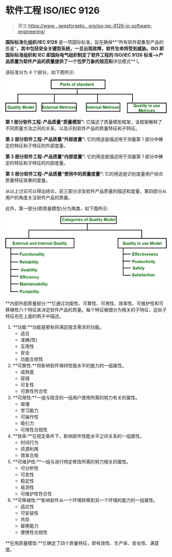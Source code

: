 # 软件工程 ISO/IEC 9126

> 原文:[https://www . geesforgeks . org/iso-iec-9126-in-software-engineering/](https://www.geeksforgeeks.org/iso-iec-9126-in-software-engineering/)

**国际标准化组织/IEC 9126** 是一项国际标准，旨在确保**“所有软件密集型产品的质量”**，其中包括安全关键型系统，一旦出现故障，软件生命将受到威胁。ISO 即国际标准组织和 IEC 即国际电气组织制定了软件工程的 ISO/IEC 9126 标准–>**产品质量**为软件产品的质量提供了一个包罗万象的规范和**评估模式** l。

该标准分为 4 个部分，如下图所示:

![](img/e414b1f3445d83619da7c76060834912.png)

**第 1 部分软件工程-产品质量“质量模型”:**
它描述了质量模型框架，该框架解释了不同质量方法之间的关系，以及识别软件产品的质量特征和子特征。

**第 2 部分软件工程-产品质量“外部度量”:**
它的用途是描述用于测量第 1 部分中确定的特征和子特征的外部度量。

**第 3 部分软件工程-产品质量“内部度量”:**
它的用途是描述用于测量第 1 部分中确定的特征和子特征的内部度量。

**第 3 部分软件工程-产品质量“使用中的质量度量”:**
它的用途是识别度量用户综合质量特征效果的度量。

从以上讨论可以得出结论，前三部分涉及软件产品质量的描述和度量，第四部分从用户的角度关注软件产品的质量。

此外，第一部分(即质量模型)分为两类，如下图所示:

![](img/40a3e77d73f5f39938d66a5b23120799.png)

**内部外部质量部分:**它通过功能性、可靠性、可用性、效率性、可维护性和可移植性六个特征来决定软件产品的质量。每个特征被细分为相关的子特征，这些子特征也在上面的例子中描述。

1.  **功能:**功能是那些将满足隐含需求的功能。
    *   适合
    *   准确(性)
    *   互用性
    *   安全
    *   功能合规性
2.  **可靠性:**将影响软件保持性能水平的能力的一组属性。
    *   成熟度
    *   容错
    *   可复性
    *   可靠性符合性
3.  **可用性:**一组与隐含的一组用户使用所需的努力有关的属性。
    *   易懂
    *   学习能力
    *   可操作性
    *   吸引力
    *   可用性合规性
4.  **效率:**在规定条件下，影响软件性能水平之间关系的一组属性。
    *   时间行为
    *   资源利用
    *   效率合规
5.  **可维护性:**一组与进行特定修改所需的努力相关的属性。
    *   可分析性
    *   可变性
    *   稳定性
    *   易测性
    *   可维护性符合性
6.  **可移植性:**影响软件从一个环境转移到另一个环境的能力的一组属性。
    *   适应性
    *   可安装性
    *   共存
    *   替换能力
    *   便携性合规性

**在用质量模型:**它确定了四个质量特征，即有效性、生产率、安全性、满意度。
